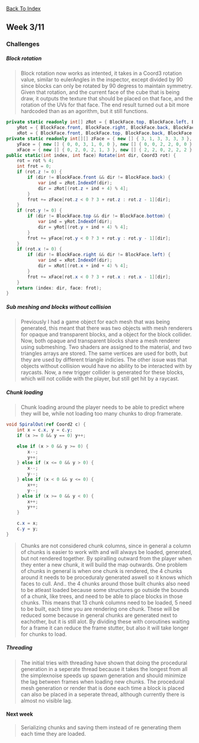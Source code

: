 [Back To Index](../index.md)

## Week 3/11

### Challenges
##### Block rotation
> Block rotation now works as intented, it takes in a Coord3 rotation value, similar to eulerAngles in the inspector, except divided by 90 since blocks can only be rotated by 90 degress to maintain symmetry. Given that rotation, and the current face of the cube that is being draw, it outputs the texture that should be placed on that face, and the rotation of the UVs for that face. The end result turned out a bit more hardcoded than as an agorithm, but it still functions.

```cs
private static readonly int[] zRot = { BlockFace.top, BlockFace.left, BlockFace.bottom, BlockFace.right },
    yRot = { BlockFace.front, BlockFace.right, BlockFace.back, BlockFace.left },
    xRot = { BlockFace.front, BlockFace.top, BlockFace.back, BlockFace.bottom };
private static readonly int[][] zFace = { new [] { 3, 1, 3, 3, 3, 3 }, new [] { 2, 2, 2, 2, 2, 2, }, new [] { 1, 3, 1, 1, 1, 1 } },
    yFace = { new [] { 0, 0, 3, 1, 0, 0 }, new [] { 0, 0, 2, 2, 0, 0 }, new [] { 0, 0, 1, 3, 0, 0, } },
    xFace = { new [] { 0, 2, 0, 2, 1, 3 }, new [] { 2, 2, 0, 2, 2, 2 }, new [] { 0, 2, 2, 0, 3, 1 } };
public static(int index, int face) Rotate(int dir, Coord3 rot) {
    rot = rot % 4;
    int frot = 0;
    if (rot.z != 0) {
        if (dir != BlockFace.front && dir != BlockFace.back) {
            var ind = zRot.IndexOf(dir);
            dir = zRot[(rot.z + ind + 4) % 4];
        }
        frot += zFace[rot.z < 0 ? 3 + rot.z : rot.z - 1][dir];
    }
    if (rot.y != 0) {
        if (dir != BlockFace.top && dir != BlockFace.bottom) {
            var ind = yRot.IndexOf(dir);
            dir = yRot[(rot.y + ind + 4) % 4];
        }
        frot += yFace[rot.y < 0 ? 3 + rot.y : rot.y - 1][dir];
    }
    if (rot.x != 0) {
        if (dir != BlockFace.right && dir != BlockFace.left) {
            var ind = xRot.IndexOf(dir);
            dir = xRot[(rot.x + ind + 4) % 4];
        }
        frot += xFace[rot.x < 0 ? 3 + rot.x : rot.x - 1][dir];
    }
    return (index: dir, face: frot);
}
```

##### Sub meshing and blocks without collision
> Previously I had a game object for each mesh that was being generated, this meant that there was two objects with mesh renderers for opaque and transparent blocks, and a object for the block collider. Now, both opaque and transparent blocks share a mesh renderer using submeshing. Two shaders are assigned to the material, and two triangles arrays are stored. The same vertices are used for both, but they are used by different triangle indicies. The other issue was that objects without collision would have no ability to be interacted with by raycasts. Now, a new trigger collider is generated for these blocks, which will not collide with the player, but still get hit by a raycast.


##### Chunk loading
> Chunk loading around the player needs to be able to predict where they will be, while not loading too many chunks to drop framerate. 

```cs
void SpiralOut(ref Coord2 c) {
    int x = c.x, y = c.y;
    if (x >= 0 && y == 0) y++;

    else if (x > 0 && y >= 0) {
        x--;
        y++;
    } else if (x <= 0 && y > 0) {
        x--;
        y--;
    } else if (x < 0 && y <= 0) {
        x++;
        y--;
    } else if (x >= 0 && y < 0) {
        x++;
        y++;
    }

    c.x = x;
    c.y = y;
}
```

> Chunks are not considered chunk columns, since in general a column of chunks is easier to work with and will always be loaded, generated, but not rendered together. By spiralling outward from the player when they enter a new chunk, it will build the map outwards. One problem of chunks in general is when one chunk is rendered, the 4 chunks around it needs to be proceduraly generated aswell so it knows which faces to cull. And.. the 4 chunks around those built chunks also need to be atleast loaded because some structures go outside the bounds of a chunk, like trees, and need to be able to place blocks in those chunks. This means that 13 chunk columns need to be loaded, 5 need to be built, each time you are rendering one chunk. These will be reduced some because in general chunks are generated next to eachother, but it is still alot. By dividing these with coroutines waiting for a frame it can reduce the frame stutter, but also it will take longer for chunks to load.

##### Threading
> The initial tries with threading have shown that doing the procedural generation in a seperate thread because it takes the longest from all the simplexnoise speeds up spawn generation and should minimize the lag between frames when loading new chunks. The procedural mesh generation or render that is done each time a block is placed can also be placed in a seperate thread, although currently there is almost no visible lag.

#### Next week
> Serializing chunks and saving them instead of re generating them each time they are loaded.
